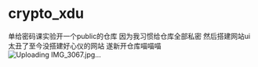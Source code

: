 # crypto_xdu
单给密码课实验开一个public的仓库 因为我习惯给仓库全部私密 然后搭建网站ui太丑了至今没搭建好心仪的网站 遂新开仓库喵喵喵
![Uploading IMG_3067.jpg…]()
